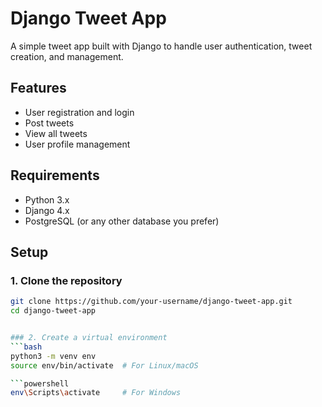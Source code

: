# Django Tweet App

A simple tweet app built with Django to handle user authentication, tweet creation, and management.

## Features

- User registration and login
- Post tweets
- View all tweets
- User profile management

## Requirements

- Python 3.x
- Django 4.x
- PostgreSQL (or any other database you prefer)

## Setup

### 1. Clone the repository
```bash
git clone https://github.com/your-username/django-tweet-app.git
cd django-tweet-app


### 2. Create a virtual environment
```bash
python3 -m venv env
source env/bin/activate  # For Linux/macOS

```powershell
env\Scripts\activate     # For Windows

